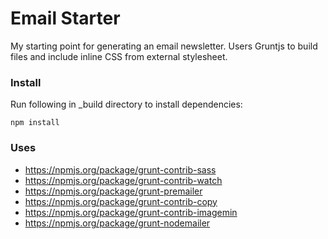 Email Starter
=============

My starting point for generating an email newsletter. Users Gruntjs to build files and include inline CSS from external stylesheet.

### Install
Run following in _build directory to install dependencies:

```
npm install
```

### Uses
- https://npmjs.org/package/grunt-contrib-sass
- https://npmjs.org/package/grunt-contrib-watch
- https://npmjs.org/package/grunt-premailer
- https://npmjs.org/package/grunt-contrib-copy
- https://npmjs.org/package/grunt-contrib-imagemin
- https://npmjs.org/package/grunt-nodemailer
